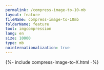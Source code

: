 ```yaml
---
permalink: /compress-image-to-10-mb
layout: feature
fileName: compress-image-to-10mb
folderName: feature
tool: imgcompression
lang: en
size: 10000
type: mb
nointernationalization: true
---
```

{%- include compress-image-to-X.html -%}       
